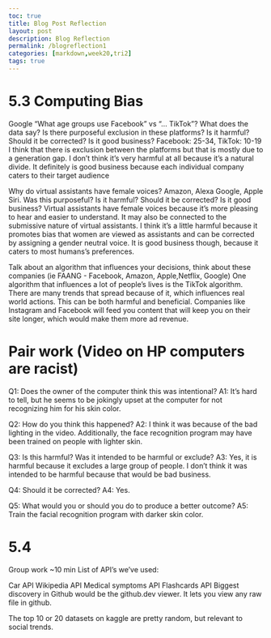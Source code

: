 ```yaml
---
toc: true
title: Blog Post Reflection
layout: post
description: Blog Reflection
permalink: /blogreflection1
categories: [markdown,week20,tri2]
tags: true
---
```


# 5.3 Computing Bias
Google “What age groups use Facebook” vs “… TikTok”? What does the data say? Is there purposeful exclusion in these platforms? Is it harmful? Should it be corrected? Is it good business?
Facebook: 25-34, TikTok: 10-19
I think that there is exclusion between the platforms but that is mostly due to a generation gap. I don’t think it’s very harmful at all because it’s a natural divide. It definitely is good business because each individual company caters to their target audience

Why do virtual assistants have female voices? Amazon, Alexa Google, Apple Siri. Was this purposeful? Is it harmful? Should it be corrected? Is it good business?
Virtual assistants have female voices because it’s more pleasing to hear and easier to understand. It may also be connected to the submissive nature of virtual assistants. I think it’s a little harmful because it promotes bias that women are viewed as assistants and can be corrected by assigning a gender neutral voice. It is good business though, because it caters to most humans’s preferences.

Talk about an algorithm that influences your decisions, think about these companies (ie FAANG - Facebook, Amazon, Apple,Netflix, Google)
One algorithm that influences a lot of people’s lives is the TikTok algorithm. There are many trends that spread because of it, which influences real world actions. This can be both harmful and beneficial. Companies like Instagram and Facebook will feed you content that will keep you on their site longer, which would make them more ad revenue.

# Pair work (Video on HP computers are racist)
Q1: Does the owner of the computer think this was intentional? A1: It’s hard to tell, but he seems to be jokingly upset at the computer for not recognizing him for his skin color.

Q2: How do you think this happened? A2: I think it was because of the bad lighting in the video. Additionally, the face recognition program may have been trained on people with lighter skin.

Q3: Is this harmful? Was it intended to be harmful or exclude? A3: Yes, it is harmful because it excludes a large group of people. I don’t think it was intended to be harmful because that would be bad business.

Q4: Should it be corrected? A4: Yes.

Q5: What would you or should you do to produce a better outcome? A5: Train the facial recognition program with darker skin color.

# 5.4 

Group work ~10 min
List of API’s we’ve used:

Car API
Wikipedia API
Medical symptoms API
Flashcards API
Biggest discovery in Github would be the github.dev viewer. It lets you view any raw file in github.

The top 10 or 20 datasets on kaggle are pretty random, but relevant to social trends.